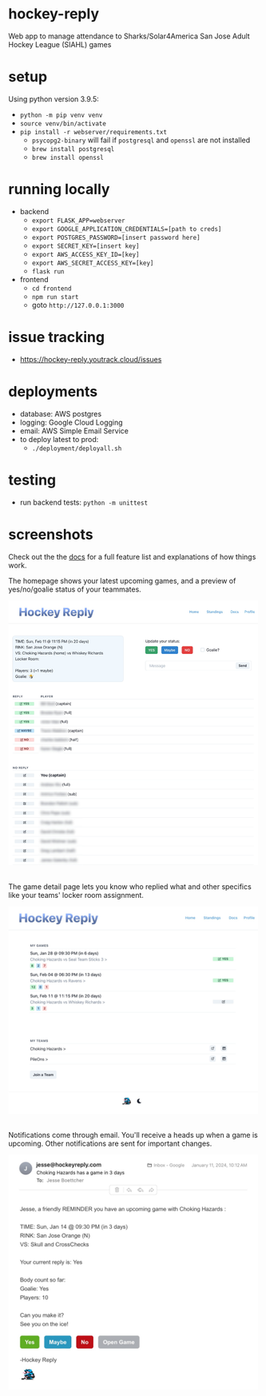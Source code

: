 # hockey-reply
Web app to manage attendance to Sharks/Solar4America San Jose Adult Hockey League (SIAHL) games

# setup
Using python version 3.9.5:
* `python -m pip venv venv`
* `source venv/bin/activate`
* `pip install -r webserver/requirements.txt`
  * `psycopg2-binary` will fail if `postgresql` and `openssl` are not installed
  * `brew install postgresql`
  * `brew install openssl`

# running locally
* backend
  * `export FLASK_APP=webserver`
  * `export GOOGLE_APPLICATION_CREDENTIALS=[path to creds]`
  * `export POSTGRES_PASSWORD=[insert password here]`
  * `export SECRET_KEY=[insert key]`
  * `export AWS_ACCESS_KEY_ID=[key]`
  * `export AWS_SECRET_ACCESS_KEY=[key]`
  * `flask run`
* frontend
  * `cd frontend`
  * `npm run start`
  * goto `http://127.0.0.1:3000`

# issue tracking
* https://hockey-reply.youtrack.cloud/issues

# deployments
* database: AWS postgres
* logging: Google Cloud Logging
* email: AWS Simple Email Service
* to deploy latest to prod:
  * `./deployment/deployall.sh`

# testing
* run backend tests: `python -m unittest`

# screenshots

Check out the the [docs](https://hockeyreply.com/docs) for a full feature list and explanations of how things work.

The homepage shows your latest upcoming games, and a preview of yes/no/goalie status of your teammates.
<div>
 <img src="https://github.com/jesseboettcher/hockey-reply/blob/master/frontend/public/game_details.jpg?raw=true" width="500"/>
</div> <br/>


The game detail page lets you know who replied what and other specifics like your teams' locker room assignment.
<div>
 <img src="https://github.com/jesseboettcher/hockey-reply/blob/master/frontend/public/games_list.jpg?raw=true" width="500"/>
</div> <br/>

Notifications come through email. You'll receive a heads up when a game is upcoming. Other notifications are sent for important changes.
<div>
 <img src="https://github.com/jesseboettcher/hockey-reply/blob/master/frontend/public/email_notification.jpg?raw=true" width="500"/>
</div> <br/>
